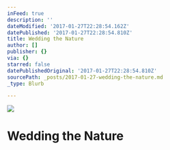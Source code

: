 ```yaml
---
inFeed: true
description: ''
dateModified: '2017-01-27T22:28:54.162Z'
datePublished: '2017-01-27T22:28:54.810Z'
title: Wedding the Nature
author: []
publisher: {}
via: {}
starred: false
datePublishedOriginal: '2017-01-27T22:28:54.810Z'
sourcePath: _posts/2017-01-27-wedding-the-nature.md
_type: Blurb

---
```

![](https://the-grid-user-content.s3-us-west-2.amazonaws.com/f9aabddc-e600-4d96-8767-86be6ff4f750.jpg)

# Wedding the Nature